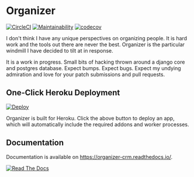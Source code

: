 # Organizer

[![CircleCI](https://circleci.com/gh/tdfischer/organizer.svg?style=svg)](https://circleci.com/gh/tdfischer/organizer)
[![Maintainability](https://api.codeclimate.com/v1/badges/86f7c614494ac53194e2/maintainability)](https://codeclimate.com/github/tdfischer/organizer/maintainability)
[![codecov](https://codecov.io/gh/tdfischer/organizer/branch/master/graph/badge.svg)](https://codecov.io/gh/tdfischer/organizer)


I don't think I have any unique perspectives on organizing people. It is hard
work and the tools out there are never the best. Organizer is the particular
windmill I have decided to tilt at in response.

It is a work in progress. Small bits of hacking thrown around a django core and
postgres database. Expect bumps. Expect bugs. Expect my undying admiration and
love for your patch submissions and pull requests.

## One-Click Heroku Deployment

[![Deploy](https://www.herokucdn.com/deploy/button.svg)](https://heroku.com/deploy)

Organizer is built for Heroku. Click the above button to deploy an app, which
will automatically include the required addons and worker processes.

## Documentation

Documentation is available on https://organizer-crm.readthedocs.io/.

[![Read The Docs](https://readthedocs.org/projects/organizer-crm/badge/?version=latest)](https://organizer-crm.readthedocs.io/en/latest/?badge=latest)
